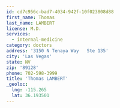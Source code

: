 ```yaml
---
id: cd7c956c-bad7-4034-942f-10f023808d88
first_name: Thomas
last_name: LAMBERT
license: M.D.
services:
  - internal-medicine
category: doctors
address: '3150 N Tenaya Way   Ste 135'
city: 'Las Vegas'
state: NV
zip: '89128'
phone: 702-598-3999
title: 'Thomas LAMBERT'
_geoloc:
  lng: -115.265
  lat: 36.193501
---
```

